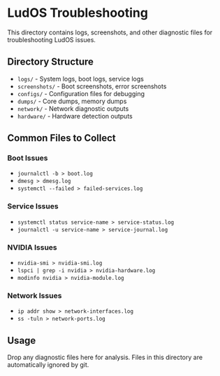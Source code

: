 # LudOS Troubleshooting

This directory contains logs, screenshots, and other diagnostic files for troubleshooting LudOS issues.

## Directory Structure

- `logs/` - System logs, boot logs, service logs
- `screenshots/` - Boot screenshots, error screenshots
- `configs/` - Configuration files for debugging
- `dumps/` - Core dumps, memory dumps
- `network/` - Network diagnostic outputs
- `hardware/` - Hardware detection outputs

## Common Files to Collect

### Boot Issues
- `journalctl -b > boot.log`
- `dmesg > dmesg.log`
- `systemctl --failed > failed-services.log`

### Service Issues
- `systemctl status service-name > service-status.log`
- `journalctl -u service-name > service-journal.log`

### NVIDIA Issues
- `nvidia-smi > nvidia-smi.log`
- `lspci | grep -i nvidia > nvidia-hardware.log`
- `modinfo nvidia > nvidia-module.log`

### Network Issues
- `ip addr show > network-interfaces.log`
- `ss -tuln > network-ports.log`

## Usage

Drop any diagnostic files here for analysis. Files in this directory are automatically ignored by git.
